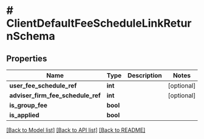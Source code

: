# # ClientDefaultFeeScheduleLinkReturnSchema

## Properties

Name | Type | Description | Notes
------------ | ------------- | ------------- | -------------
**user_fee_schedule_ref** | **int** |  | [optional]
**adviser_firm_fee_schedule_ref** | **int** |  | [optional]
**is_group_fee** | **bool** |  |
**is_applied** | **bool** |  |

[[Back to Model list]](../../README.md#models) [[Back to API list]](../../README.md#endpoints) [[Back to README]](../../README.md)
